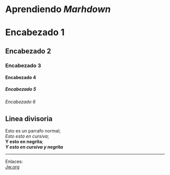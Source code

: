# Aprendiendo _Marhdown_


# Encabezado 1
## Encabezado 2
### Encabezado 3
#### Encabezado 4
##### Encabezado 5
###### Encabezado 6
Linea divisoria 
---
Esto es un parrafo normal;  
 _Esto esta en cursiva_;  
 **Y esto en negrita**;  
  **_Y esto en cursiva y negrita_** 

  *** 
  Enlaces:  
  [Jw.org](https:/www.jw.org)


